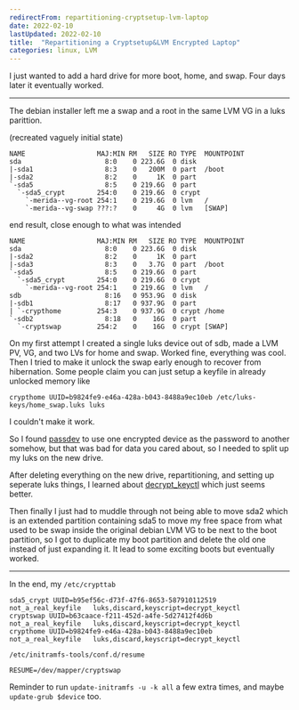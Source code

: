 ```yaml
---
redirectFrom: repartitioning-cryptsetup-lvm-laptop
date: 2022-02-10
lastUpdated: 2022-02-10
title:  "Repartitioning a Cryptsetup&LVM Encrypted Laptop"
categories: linux, LVM
---
```


I just wanted to add a hard drive for more boot, home, and swap.
Four days later it eventually worked.
<!--excerpt-->
----
The debian installer left me a swap and a root in the same LVM VG in a luks parittion.

(recreated vaguely initial state)
```
NAME                  MAJ:MIN RM   SIZE RO TYPE  MOUNTPOINT
sda                     8:0    0 223.6G  0 disk
|-sda1                  8:3    0   200M  0 part  /boot
|-sda2                  8:2    0     1K  0 part
`-sda5                  8:5    0 219.6G  0 part
  `-sda5_crypt        254:0    0 219.6G  0 crypt
    `-merida--vg-root 254:1    0 219.6G  0 lvm   /
    `-merida--vg-swap ???:?    0     4G  0 lvm   [SWAP]
```

end result, close enough to what was intended
```
NAME                  MAJ:MIN RM   SIZE RO TYPE  MOUNTPOINT
sda                     8:0    0 223.6G  0 disk
|-sda2                  8:2    0     1K  0 part
|-sda3                  8:3    0   3.7G  0 part  /boot
`-sda5                  8:5    0 219.6G  0 part
  `-sda5_crypt        254:0    0 219.6G  0 crypt
    `-merida--vg-root 254:1    0 219.6G  0 lvm   /
sdb                     8:16   0 953.9G  0 disk
|-sdb1                  8:17   0 937.9G  0 part
| `-crypthome         254:3    0 937.9G  0 crypt /home
`-sdb2                  8:18   0    16G  0 part
  `-cryptswap         254:2    0    16G  0 crypt [SWAP]
```


On my first attempt I created a single luks device out of sdb, made a LVM PV, VG, and two LVs for home and swap.
Worked fine, everything was cool.
Then I tried to make it unlock the swap early enough to recover from hibernation.
Some people claim you can just setup a keyfile in already unlocked memory like
```
crypthome UUID=b9824fe9-e46a-428a-b043-8488a9ec10eb /etc/luks-keys/home_swap.luks luks
```
I couldn't make it work.

So I found
[passdev](https://cryptsetup-team.pages.debian.net/cryptsetup/README.initramfs.html#the-decrypt_derived-keyscript)
to use one encrypted device as the password to another somehow, but that was bad for data you cared about, so I needed to split up my luks on the new drive.


After deleting everything on the new drive, repartitioning, and setting up seperate luks things, I learned about
[decrypt_keyctl](https://cryptsetup-team.pages.debian.net/cryptsetup/README.keyctl.html)
which just seems better.


Then finally I just had to muddle through not being able to move sda2 which is an extended partition containing sda5 to move my free space from what used to be swap inside the original debian LVM VG to be next to the boot partition, so I got to duplicate my boot partition and delete the old one instead of just expanding it.
It lead to some exciting boots but eventually worked.

----

In the end, my `/etc/crypttab`
```
sda5_crypt UUID=b95ef56c-d73f-47f6-8653-587910112519  not_a_real_keyfile   luks,discard,keyscript=decrypt_keyctl
cryptswap UUID=b63caace-f211-452d-a4fe-5d27412f4d6b   not_a_real_keyfile   luks,discard,keyscript=decrypt_keyctl
crypthome UUID=b9824fe9-e46a-428a-b043-8488a9ec10eb   not_a_real_keyfile   luks,discard,keyscript=decrypt_keyctl
```

`/etc/initramfs-tools/conf.d/resume`
```
RESUME=/dev/mapper/cryptswap
```
Reminder to run `update-initramfs -u -k all` a few extra times, and maybe `update-grub $device` too.
